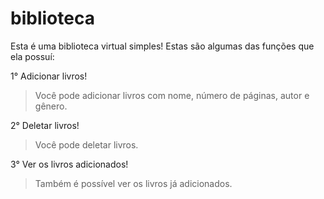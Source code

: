 # biblioteca
Esta é uma biblioteca virtual simples!
Estas são algumas das funções que ela possuí:

1° Adicionar livros!
  > Você pode adicionar livros com nome, número de páginas, autor e gênero.

2° Deletar livros!
  > Você pode deletar livros.

3° Ver os livros adicionados!
  > Também é possível ver os livros já adicionados.
